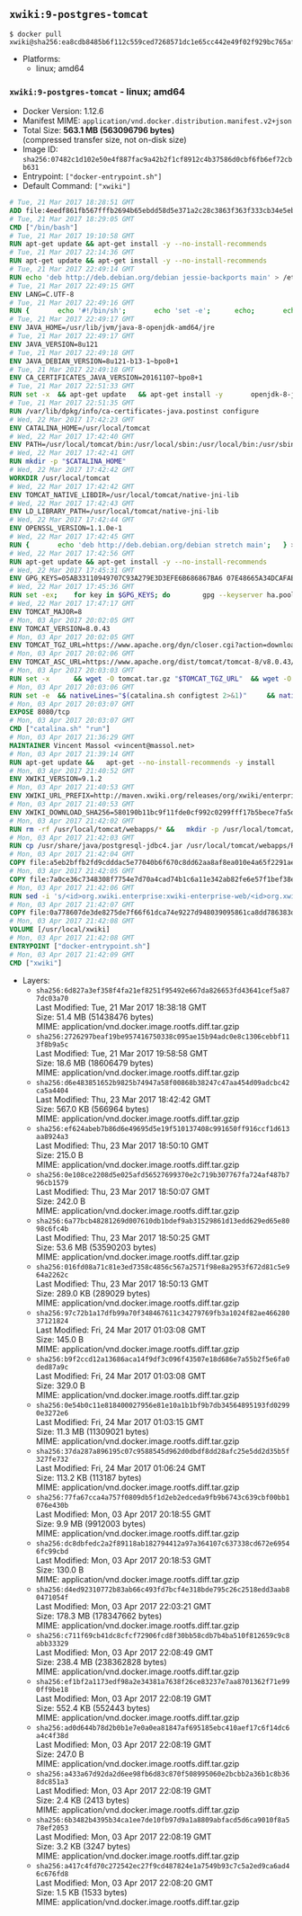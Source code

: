 ## `xwiki:9-postgres-tomcat`

```console
$ docker pull xwiki@sha256:ea8cdb8485b6f112c559ced7268571dc1e65cc442e49f02f929bc765af7bafa2
```

-	Platforms:
	-	linux; amd64

### `xwiki:9-postgres-tomcat` - linux; amd64

-	Docker Version: 1.12.6
-	Manifest MIME: `application/vnd.docker.distribution.manifest.v2+json`
-	Total Size: **563.1 MB (563096796 bytes)**  
	(compressed transfer size, not on-disk size)
-	Image ID: `sha256:07482c1d102e50e4f887fac9a42b2f1cf8912c4b37586d0cbf6fb6ef72cbb631`
-	Entrypoint: `["docker-entrypoint.sh"]`
-	Default Command: `["xwiki"]`

```dockerfile
# Tue, 21 Mar 2017 18:28:51 GMT
ADD file:4eedf861fb567fffb2694b65ebdd58d5e371a2c28c3863f363f333cb34e5eb7b in / 
# Tue, 21 Mar 2017 18:29:05 GMT
CMD ["/bin/bash"]
# Tue, 21 Mar 2017 19:10:58 GMT
RUN apt-get update && apt-get install -y --no-install-recommends 		ca-certificates 		curl 		wget 	&& rm -rf /var/lib/apt/lists/*
# Tue, 21 Mar 2017 22:14:36 GMT
RUN apt-get update && apt-get install -y --no-install-recommends 		bzip2 		unzip 		xz-utils 	&& rm -rf /var/lib/apt/lists/*
# Tue, 21 Mar 2017 22:49:14 GMT
RUN echo 'deb http://deb.debian.org/debian jessie-backports main' > /etc/apt/sources.list.d/jessie-backports.list
# Tue, 21 Mar 2017 22:49:15 GMT
ENV LANG=C.UTF-8
# Tue, 21 Mar 2017 22:49:16 GMT
RUN { 		echo '#!/bin/sh'; 		echo 'set -e'; 		echo; 		echo 'dirname "$(dirname "$(readlink -f "$(which javac || which java)")")"'; 	} > /usr/local/bin/docker-java-home 	&& chmod +x /usr/local/bin/docker-java-home
# Tue, 21 Mar 2017 22:49:17 GMT
ENV JAVA_HOME=/usr/lib/jvm/java-8-openjdk-amd64/jre
# Tue, 21 Mar 2017 22:49:17 GMT
ENV JAVA_VERSION=8u121
# Tue, 21 Mar 2017 22:49:18 GMT
ENV JAVA_DEBIAN_VERSION=8u121-b13-1~bpo8+1
# Tue, 21 Mar 2017 22:49:18 GMT
ENV CA_CERTIFICATES_JAVA_VERSION=20161107~bpo8+1
# Tue, 21 Mar 2017 22:51:33 GMT
RUN set -x 	&& apt-get update 	&& apt-get install -y 		openjdk-8-jre-headless="$JAVA_DEBIAN_VERSION" 		ca-certificates-java="$CA_CERTIFICATES_JAVA_VERSION" 	&& rm -rf /var/lib/apt/lists/* 	&& [ "$JAVA_HOME" = "$(docker-java-home)" ]
# Tue, 21 Mar 2017 22:51:35 GMT
RUN /var/lib/dpkg/info/ca-certificates-java.postinst configure
# Wed, 22 Mar 2017 17:42:23 GMT
ENV CATALINA_HOME=/usr/local/tomcat
# Wed, 22 Mar 2017 17:42:40 GMT
ENV PATH=/usr/local/tomcat/bin:/usr/local/sbin:/usr/local/bin:/usr/sbin:/usr/bin:/sbin:/bin
# Wed, 22 Mar 2017 17:42:41 GMT
RUN mkdir -p "$CATALINA_HOME"
# Wed, 22 Mar 2017 17:42:42 GMT
WORKDIR /usr/local/tomcat
# Wed, 22 Mar 2017 17:42:42 GMT
ENV TOMCAT_NATIVE_LIBDIR=/usr/local/tomcat/native-jni-lib
# Wed, 22 Mar 2017 17:42:43 GMT
ENV LD_LIBRARY_PATH=/usr/local/tomcat/native-jni-lib
# Wed, 22 Mar 2017 17:42:44 GMT
ENV OPENSSL_VERSION=1.1.0e-1
# Wed, 22 Mar 2017 17:42:45 GMT
RUN { 		echo 'deb http://deb.debian.org/debian stretch main'; 	} > /etc/apt/sources.list.d/stretch.list 	&& { 		echo 'Package: *'; 		echo 'Pin: release n=stretch'; 		echo 'Pin-Priority: -10'; 		echo; 		echo 'Package: openssl libssl*'; 		echo "Pin: version $OPENSSL_VERSION"; 		echo 'Pin-Priority: 990'; 	} > /etc/apt/preferences.d/stretch-openssl
# Wed, 22 Mar 2017 17:42:56 GMT
RUN apt-get update && apt-get install -y --no-install-recommends 		libapr1 		openssl="$OPENSSL_VERSION" 	&& rm -rf /var/lib/apt/lists/*
# Wed, 22 Mar 2017 17:45:31 GMT
ENV GPG_KEYS=05AB33110949707C93A279E3D3EFE6B686867BA6 07E48665A34DCAFAE522E5E6266191C37C037D42 47309207D818FFD8DCD3F83F1931D684307A10A5 541FBE7D8F78B25E055DDEE13C370389288584E7 61B832AC2F1C5A90F0F9B00A1C506407564C17A3 713DA88BE50911535FE716F5208B0AB1D63011C7 79F7026C690BAA50B92CD8B66A3AD3F4F22C4FED 9BA44C2621385CB966EBA586F72C284D731FABEE A27677289986DB50844682F8ACB77FC2E86E29AC A9C5DF4D22E99998D9875A5110C01C5A2F6059E7 DCFD35E0BF8CA7344752DE8B6FB21E8933C60243 F3A04C595DB5B6A5F1ECA43E3B7BBB100D811BBE F7DA48BB64BCB84ECBA7EE6935CD23C10D498E23
# Wed, 22 Mar 2017 17:45:36 GMT
RUN set -ex; 	for key in $GPG_KEYS; do 		gpg --keyserver ha.pool.sks-keyservers.net --recv-keys "$key"; 	done
# Wed, 22 Mar 2017 17:47:17 GMT
ENV TOMCAT_MAJOR=8
# Mon, 03 Apr 2017 20:02:05 GMT
ENV TOMCAT_VERSION=8.0.43
# Mon, 03 Apr 2017 20:02:05 GMT
ENV TOMCAT_TGZ_URL=https://www.apache.org/dyn/closer.cgi?action=download&filename=tomcat/tomcat-8/v8.0.43/bin/apache-tomcat-8.0.43.tar.gz
# Mon, 03 Apr 2017 20:02:06 GMT
ENV TOMCAT_ASC_URL=https://www.apache.org/dist/tomcat/tomcat-8/v8.0.43/bin/apache-tomcat-8.0.43.tar.gz.asc
# Mon, 03 Apr 2017 20:03:03 GMT
RUN set -x 		&& wget -O tomcat.tar.gz "$TOMCAT_TGZ_URL" 	&& wget -O tomcat.tar.gz.asc "$TOMCAT_ASC_URL" 	&& gpg --batch --verify tomcat.tar.gz.asc tomcat.tar.gz 	&& tar -xvf tomcat.tar.gz --strip-components=1 	&& rm bin/*.bat 	&& rm tomcat.tar.gz* 		&& nativeBuildDir="$(mktemp -d)" 	&& tar -xvf bin/tomcat-native.tar.gz -C "$nativeBuildDir" --strip-components=1 	&& nativeBuildDeps=" 		gcc 		libapr1-dev 		libssl-dev 		make 		openjdk-${JAVA_VERSION%%[-~bu]*}-jdk=$JAVA_DEBIAN_VERSION 	" 	&& apt-get update && apt-get install -y --no-install-recommends $nativeBuildDeps && rm -rf /var/lib/apt/lists/* 	&& ( 		export CATALINA_HOME="$PWD" 		&& cd "$nativeBuildDir/native" 		&& ./configure 			--libdir="$TOMCAT_NATIVE_LIBDIR" 			--prefix="$CATALINA_HOME" 			--with-apr="$(which apr-1-config)" 			--with-java-home="$(docker-java-home)" 			--with-ssl=yes 		&& make -j$(nproc) 		&& make install 	) 	&& apt-get purge -y --auto-remove $nativeBuildDeps 	&& rm -rf "$nativeBuildDir" 	&& rm bin/tomcat-native.tar.gz
# Mon, 03 Apr 2017 20:03:06 GMT
RUN set -e 	&& nativeLines="$(catalina.sh configtest 2>&1)" 	&& nativeLines="$(echo "$nativeLines" | grep 'Apache Tomcat Native')" 	&& nativeLines="$(echo "$nativeLines" | sort -u)" 	&& if ! echo "$nativeLines" | grep 'INFO: Loaded APR based Apache Tomcat Native library' >&2; then 		echo >&2 "$nativeLines"; 		exit 1; 	fi
# Mon, 03 Apr 2017 20:03:07 GMT
EXPOSE 8080/tcp
# Mon, 03 Apr 2017 20:03:07 GMT
CMD ["catalina.sh" "run"]
# Mon, 03 Apr 2017 21:36:29 GMT
MAINTAINER Vincent Massol <vincent@massol.net>
# Mon, 03 Apr 2017 21:39:14 GMT
RUN apt-get update &&   apt-get --no-install-recommends -y install     curl     libreoffice     unzip     libpostgresql-jdbc-java &&   rm -rf /var/lib/apt/lists/*
# Mon, 03 Apr 2017 21:40:52 GMT
ENV XWIKI_VERSION=9.1.2
# Mon, 03 Apr 2017 21:40:53 GMT
ENV XWIKI_URL_PREFIX=http://maven.xwiki.org/releases/org/xwiki/enterprise/xwiki-enterprise-web/9.1.2
# Mon, 03 Apr 2017 21:40:53 GMT
ENV XWIKI_DOWNLOAD_SHA256=580190b11bc9f11fde0cf992c0299fff17b5bece7fa5d7d4f7fb53c46e77a075
# Mon, 03 Apr 2017 21:42:02 GMT
RUN rm -rf /usr/local/tomcat/webapps/* &&   mkdir -p /usr/local/tomcat/temp &&   mkdir -p /usr/local/xwiki/data &&   curl -fSL "${XWIKI_URL_PREFIX}/xwiki-enterprise-web-${XWIKI_VERSION}.war" -o xwiki.war &&   echo "$XWIKI_DOWNLOAD_SHA256 xwiki.war" | sha256sum -c - &&   unzip -d /usr/local/tomcat/webapps/ROOT xwiki.war &&   rm -f xwiki.war
# Mon, 03 Apr 2017 21:42:03 GMT
RUN cp /usr/share/java/postgresql-jdbc4.jar /usr/local/tomcat/webapps/ROOT/WEB-INF/lib/
# Mon, 03 Apr 2017 21:42:04 GMT
COPY file:a5eb2bffb2fd9cdddac5e77040b6f670c8dd62aa8af8ea010e4a65f2291ae6ab in /usr/local/tomcat/bin/ 
# Mon, 03 Apr 2017 21:42:05 GMT
COPY file:7a0ce36c7348308f7754e7d70a4cad74b1c6a11e342ab82fe6e57f1bef38e533 in /usr/local/tomcat/webapps/ROOT/WEB-INF/hibernate.cfg.xml 
# Mon, 03 Apr 2017 21:42:06 GMT
RUN sed -i 's/<id>org.xwiki.enterprise:xwiki-enterprise-web/<id>org.xwiki.enterprise:xwiki-enterprise-docker/'     /usr/local/tomcat/webapps/ROOT/META-INF/extension.xed
# Mon, 03 Apr 2017 21:42:07 GMT
COPY file:0a778607de3de8275de7f66f61dca74e9227d948039095861ca8dd786383d199 in /usr/local/bin/docker-entrypoint.sh 
# Mon, 03 Apr 2017 21:42:08 GMT
VOLUME [/usr/local/xwiki]
# Mon, 03 Apr 2017 21:42:08 GMT
ENTRYPOINT ["docker-entrypoint.sh"]
# Mon, 03 Apr 2017 21:42:09 GMT
CMD ["xwiki"]
```

-	Layers:
	-	`sha256:6d827a3ef358f4fa21ef8251f95492e667da826653fd43641cef5a877dc03a70`  
		Last Modified: Tue, 21 Mar 2017 18:38:18 GMT  
		Size: 51.4 MB (51438476 bytes)  
		MIME: application/vnd.docker.image.rootfs.diff.tar.gzip
	-	`sha256:2726297beaf19be957416750338c095ae15b94adc0e8c1306cebbf113f8b9a5c`  
		Last Modified: Tue, 21 Mar 2017 19:58:58 GMT  
		Size: 18.6 MB (18606479 bytes)  
		MIME: application/vnd.docker.image.rootfs.diff.tar.gzip
	-	`sha256:d6e483851652b9825b74947a58f00868b38247c47aa454d09adcbc42ca5a4404`  
		Last Modified: Thu, 23 Mar 2017 18:42:42 GMT  
		Size: 567.0 KB (566964 bytes)  
		MIME: application/vnd.docker.image.rootfs.diff.tar.gzip
	-	`sha256:ef624abeb7b86d6e49695d5e19f510137408c991650ff916ccf1d613aa8924a3`  
		Last Modified: Thu, 23 Mar 2017 18:50:10 GMT  
		Size: 215.0 B  
		MIME: application/vnd.docker.image.rootfs.diff.tar.gzip
	-	`sha256:0e108ce2208d5e025afd56527699370e2c719b307767fa724af487b796cb1579`  
		Last Modified: Thu, 23 Mar 2017 18:50:07 GMT  
		Size: 242.0 B  
		MIME: application/vnd.docker.image.rootfs.diff.tar.gzip
	-	`sha256:6a77bcb48281269d007610db1bdef9ab31529861d13edd629ed65e8098c6fc4b`  
		Last Modified: Thu, 23 Mar 2017 18:50:25 GMT  
		Size: 53.6 MB (53590203 bytes)  
		MIME: application/vnd.docker.image.rootfs.diff.tar.gzip
	-	`sha256:016fd08a71c81e3ed7358c4856c567a2571f98e8a2953f672d81c5e964a2262c`  
		Last Modified: Thu, 23 Mar 2017 18:50:13 GMT  
		Size: 289.0 KB (289029 bytes)  
		MIME: application/vnd.docker.image.rootfs.diff.tar.gzip
	-	`sha256:97c72b1a17dfb99a70f348467611c34279769fb3a1024f82ae46628037121824`  
		Last Modified: Fri, 24 Mar 2017 01:03:08 GMT  
		Size: 145.0 B  
		MIME: application/vnd.docker.image.rootfs.diff.tar.gzip
	-	`sha256:b9f2ccd12a13686aca14f9df3c096f43507e18d686e7a55b2f5e6fa0ded87a9c`  
		Last Modified: Fri, 24 Mar 2017 01:03:08 GMT  
		Size: 329.0 B  
		MIME: application/vnd.docker.image.rootfs.diff.tar.gzip
	-	`sha256:0e54b0c11e818400027956e81e10a1b1bf9b7db34564895193fd02990e3272e6`  
		Last Modified: Fri, 24 Mar 2017 01:03:15 GMT  
		Size: 11.3 MB (11309021 bytes)  
		MIME: application/vnd.docker.image.rootfs.diff.tar.gzip
	-	`sha256:37da287a896195c07c9588545d962d0dbdf8dd28afc25e5dd2d35b5f327fe732`  
		Last Modified: Fri, 24 Mar 2017 01:06:24 GMT  
		Size: 113.2 KB (113187 bytes)  
		MIME: application/vnd.docker.image.rootfs.diff.tar.gzip
	-	`sha256:77fa67cca4a757f0809db5f1d2eb2edceda9fb9b6743c639cbf00bb1076e430b`  
		Last Modified: Mon, 03 Apr 2017 20:18:55 GMT  
		Size: 9.9 MB (9912003 bytes)  
		MIME: application/vnd.docker.image.rootfs.diff.tar.gzip
	-	`sha256:dc8dbfedc2a2f89118ab182794412a97a364107c637338cd672e69546fc99cbd`  
		Last Modified: Mon, 03 Apr 2017 20:18:53 GMT  
		Size: 130.0 B  
		MIME: application/vnd.docker.image.rootfs.diff.tar.gzip
	-	`sha256:d4ed92310772b83ab66c493fd7bcf4e318bde795c26c2518edd3aab80471054f`  
		Last Modified: Mon, 03 Apr 2017 22:03:21 GMT  
		Size: 178.3 MB (178347662 bytes)  
		MIME: application/vnd.docker.image.rootfs.diff.tar.gzip
	-	`sha256:c711f69cb41dc8cfcf72906fcd8f30bb58cdb7b4ba510f812659c9c8abb33329`  
		Last Modified: Mon, 03 Apr 2017 22:08:49 GMT  
		Size: 238.4 MB (238362828 bytes)  
		MIME: application/vnd.docker.image.rootfs.diff.tar.gzip
	-	`sha256:ef1bf2a1173edf98a2e34381a7638f26ce83237e7aa8701362f71e990ff9be18`  
		Last Modified: Mon, 03 Apr 2017 22:08:19 GMT  
		Size: 552.4 KB (552443 bytes)  
		MIME: application/vnd.docker.image.rootfs.diff.tar.gzip
	-	`sha256:ad0d644b78d2b0b1e7e0a0ea81847af695185ebc410aef17c6f14dc6a4c4f38d`  
		Last Modified: Mon, 03 Apr 2017 22:08:19 GMT  
		Size: 247.0 B  
		MIME: application/vnd.docker.image.rootfs.diff.tar.gzip
	-	`sha256:a433a67d92da2d6ee98fb6d83c870f508995060e2bcbb2a36b1c8b368dc851a3`  
		Last Modified: Mon, 03 Apr 2017 22:08:19 GMT  
		Size: 2.4 KB (2413 bytes)  
		MIME: application/vnd.docker.image.rootfs.diff.tar.gzip
	-	`sha256:6b3482b4395b34ca1ee7de10fb97d9a1a8809abfacd5d6ca9010f8a578ef2053`  
		Last Modified: Mon, 03 Apr 2017 22:08:19 GMT  
		Size: 3.2 KB (3247 bytes)  
		MIME: application/vnd.docker.image.rootfs.diff.tar.gzip
	-	`sha256:a417c4fd70c272542ec27f9cd487824e1a7549b93c7c5a2ed9ca6ad46c676fd8`  
		Last Modified: Mon, 03 Apr 2017 22:08:20 GMT  
		Size: 1.5 KB (1533 bytes)  
		MIME: application/vnd.docker.image.rootfs.diff.tar.gzip
